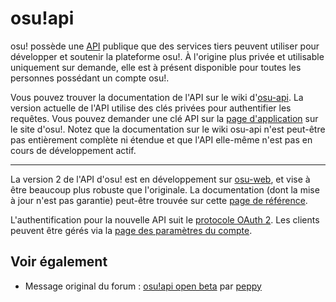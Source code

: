 # osu!api

osu! possède une [API](https://fr.wikipedia.org/wiki/API) publique que des services tiers peuvent utiliser pour développer et soutenir la plateforme osu!. À l'origine plus privée et utilisable uniquement sur demande, elle est à présent disponible pour toutes les personnes possédant un compte osu!.

Vous pouvez trouver la documentation de l'API sur le wiki d'[osu-api](https://github.com/ppy/osu-api/wiki). La version actuelle de l'API utilise des clés privées pour authentifier les requêtes. Vous pouvez demander une clé API sur la [page d'application](https://osu.ppy.sh/p/api) sur le site d'osu!. Notez que la documentation sur le wiki osu-api n'est peut-être pas entièrement complète ni étendue et que l'API elle-même n'est pas en cours de développement actif.

---

La version 2 de l'API d'osu! est en développement sur [osu-web](https://github.com/ppy/osu-web), et vise à être beaucoup plus robuste que l'originale. La documentation (dont la mise à jour n'est pas garantie) peut-être trouvée sur cette [page de référence](https://docs.ppy.sh).

L'authentification pour la nouvelle API suit le [protocole OAuth 2](https://oauth.net/2/). Les clients peuvent être gérés via la [page des paramètres du compte](https://osu.ppy.sh/home/account/edit).

## Voir également

- Message original du forum : [osu!api open beta](https://osu.ppy.sh/community/forums/topics/141240) par [peppy](https://osu.ppy.sh/users/2)
